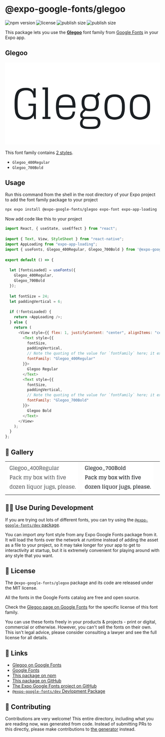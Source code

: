 # @expo-google-fonts/glegoo

![npm version](https://flat.badgen.net/npm/v/@expo-google-fonts/glegoo)
![license](https://flat.badgen.net/github/license/expo/google-fonts)
![publish size](https://flat.badgen.net/packagephobia/install/@expo-google-fonts/glegoo)
![publish size](https://flat.badgen.net/packagephobia/publish/@expo-google-fonts/glegoo)

This package lets you use the [**Glegoo**](https://fonts.google.com/specimen/Glegoo) font family from [Google Fonts](https://fonts.google.com/) in your Expo app.

## Glegoo

![Glegoo](./font-family.png)

This font family contains [2 styles](#-gallery).

- `Glegoo_400Regular`
- `Glegoo_700Bold`

## Usage

Run this command from the shell in the root directory of your Expo project to add the font family package to your project

```sh
npx expo install @expo-google-fonts/glegoo expo-font expo-app-loading
```

Now add code like this to your project

```js
import React, { useState, useEffect } from "react";

import { Text, View, StyleSheet } from "react-native";
import AppLoading from "expo-app-loading";
import { useFonts, Glegoo_400Regular, Glegoo_700Bold } from '@expo-google-fonts/glegoo';

export default () => {

  let [fontsLoaded] = useFonts({
    Glegoo_400Regular, 
    Glegoo_700Bold
  });

  let fontSize = 24;
  let paddingVertical = 6;

  if (!fontsLoaded) {
    return <AppLoading />;
  } else {
    return (
      <View style={{ flex: 1, justifyContent: "center", alignItems: "center" }}>
        <Text style={{
          fontSize,
          paddingVertical,
          // Note the quoting of the value for `fontFamily` here; it expects a string!
          fontFamily: "Glegoo_400Regular"
        }}>
          Glegoo Regular
        </Text>
        <Text style={{
          fontSize,
          paddingVertical,
          // Note the quoting of the value for `fontFamily` here; it expects a string!
          fontFamily: "Glegoo_700Bold"
        }}>
          Glegoo Bold
        </Text>
      </View>
    );
  }
};
```

## 🔡 Gallery


||||
|-|-|-|
|![Glegoo_400Regular](./Glegoo_400Regular.ttf.png)|![Glegoo_700Bold](./Glegoo_700Bold.ttf.png)|||


## 👩‍💻 Use During Development

If you are trying out lots of different fonts, you can try using the [`@expo-google-fonts/dev` package](https://github.com/expo/google-fonts/tree/master/font-packages/dev#readme).

You can import _any_ font style from any Expo Google Fonts package from it. It will load the fonts over the network at runtime instead of adding the asset as a file to your project, so it may take longer for your app to get to interactivity at startup, but it is extremely convenient for playing around with any style that you want.


## 📖 License

The `@expo-google-fonts/glegoo` package and its code are released under the MIT license.

All the fonts in the Google Fonts catalog are free and open source.

Check the [Glegoo page on Google Fonts](https://fonts.google.com/specimen/Glegoo) for the specific license of this font family.

You can use these fonts freely in your products & projects - print or digital, commercial or otherwise. However, you can't sell the fonts on their own. This isn't legal advice, please consider consulting a lawyer and see the full license for all details.

## 🔗 Links

- [Glegoo on Google Fonts](https://fonts.google.com/specimen/Glegoo)
- [Google Fonts](https://fonts.google.com/)
- [This package on npm](https://www.npmjs.com/package/@expo-google-fonts/glegoo)
- [This package on GitHub](https://github.com/expo/google-fonts/tree/master/font-packages/glegoo)
- [The Expo Google Fonts project on GitHub](https://github.com/expo/google-fonts)
- [`@expo-google-fonts/dev` Devlopment Package](https://github.com/expo/google-fonts/tree/master/font-packages/dev)

## 🤝 Contributing

Contributions are very welcome! This entire directory, including what you are reading now, was generated from code. Instead of submitting PRs to this directly, please make contributions to [the generator](https://github.com/expo/google-fonts/tree/master/packages/generator) instead.
